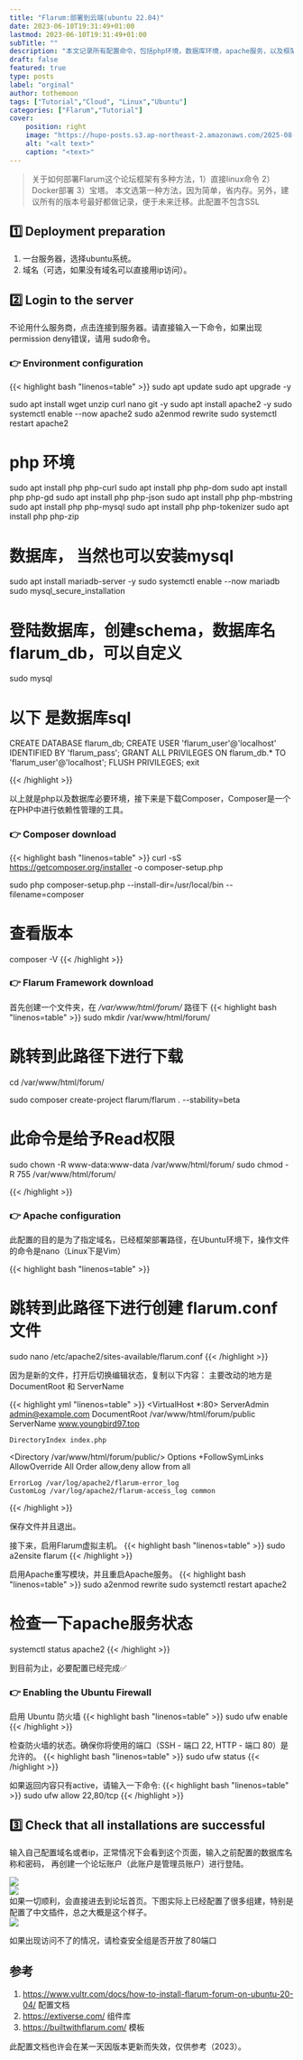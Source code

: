 ```yaml
---
title: "Flarum:部署到云端(ubuntu 22.04)"
date: 2023-06-10T19:31:49+01:00
lastmod: 2023-06-10T19:31:49+01:00
subTitle: ""
description: "本文记录所有配置命令，包括php环境，数据库环境，apache服务，以及框架配置。"
draft: false
featured: true
type: posts
label: "orginal"
author: tothemoon
tags: ["Tutorial","Cloud", "Linux","Ubuntu"]
categories: ["Flarum","Tutorial"]
cover:
    position: right
    image: "https://hupo-posts.s3.ap-northeast-2.amazonaws.com/2025-08-28/flarum_cover.png"
    alt: "<alt text>"
    caption: "<text>"
---
```


> 关于如何部署Flarum这个论坛框架有多种方法，1）直接linux命令 2）Docker部署 3）宝塔。 本文选第一种方法，因为简单，省内存。另外，建议所有的版本号最好都做记录，便于未来迁移。此配置不包含SSL


## 1️⃣ Deployment preparation
1. 一台服务器，选择ubuntu系统。
2. 域名（可选，如果没有域名可以直接用ip访问）。

## 2️⃣ Login to the server

不论用什么服务商，点击连接到服务器。请直接输入一下命令，如果出现permission deny错误，请用 sudo命令。

### 👉 Environment configuration
{{< highlight bash "linenos=table" >}}
sudo apt update
sudo apt upgrade -y

sudo apt install wget unzip curl nano git -y
sudo apt install apache2 -y
sudo systemctl enable --now apache2
sudo a2enmod rewrite
sudo systemctl restart apache2


# php 环境

sudo apt install php php-curl
sudo apt install php php-dom
sudo apt install php php-gd
sudo apt install php php-json 
sudo apt install php php-mbstring
sudo apt install php php-mysql
sudo apt install php php-tokenizer
sudo apt install php php-zip

# 数据库， 当然也可以安装mysql

sudo apt install mariadb-server -y
sudo systemctl enable --now mariadb
sudo mysql_secure_installation

# 登陆数据库，创建schema，数据库名flarum_db，可以自定义

sudo mysql

# 以下 是数据库sql
CREATE DATABASE flarum_db;
CREATE USER 'flarum_user'@'localhost' IDENTIFIED BY 'flarum_pass';
GRANT ALL PRIVILEGES ON flarum_db.* TO 'flarum_user'@'localhost';
FLUSH PRIVILEGES;
exit

{{< /highlight >}}

以上就是php以及数据库必要环境，接下来是下载Composer，Composer是一个在PHP中进行依赖性管理的工具。

### 👉 Composer download

{{< highlight bash "linenos=table" >}}
curl -sS https://getcomposer.org/installer -o composer-setup.php

sudo php composer-setup.php --install-dir=/usr/local/bin --filename=composer
# 查看版本
composer -V
{{< /highlight >}}



### 👉 Flarum Framework download
首先创建一个文件夹，在 */var/www/html/forum/* 路径下
{{< highlight bash "linenos=table" >}}
sudo mkdir /var/www/html/forum/

# 跳转到此路径下进行下载
cd /var/www/html/forum/

sudo composer create-project flarum/flarum . --stability=beta

# 此命令是给予Read权限
sudo chown -R www-data:www-data /var/www/html/forum/
sudo chmod -R 755 /var/www/html/forum/

{{< /highlight >}}

### 👉 Apache configuration
此配置的目的是为了指定域名，已经框架部署路径，在Ubuntu环境下，操作文件的命令是nano（Linux下是Vim）

{{< highlight bash "linenos=table" >}}
# 跳转到此路径下进行创建 flarum.conf 文件
sudo nano /etc/apache2/sites-available/flarum.conf
{{< /highlight >}}

因为是新的文件，打开后切换编辑状态，复制以下内容：
主要改动的地方是 DocumentRoot 和 ServerName

{{< highlight yml "linenos=table" >}}
<VirtualHost *:80>
    ServerAdmin admin@example.com
    DocumentRoot /var/www/html/forum/public
    ServerName www.youngbird97.top

    DirectoryIndex index.php

<Directory /var/www/html/forum/public/>
    Options +FollowSymLinks
    AllowOverride All
    Order allow,deny
    allow from all

</Directory>

    ErrorLog /var/log/apache2/flarum-error_log
    CustomLog /var/log/apache2/flarum-access_log common

</VirtualHost>

{{< /highlight >}}

保存文件并且退出。

接下来，启用Flarum虚拟主机。
{{< highlight bash "linenos=table" >}}
sudo  a2ensite flarum
{{< /highlight >}}

启用Apache重写模块，并且重启Apache服务。
{{< highlight bash "linenos=table" >}}
sudo a2enmod rewrite
sudo systemctl restart apache2

# 检查一下apache服务状态
systemctl status apache2
{{< /highlight >}}

到目前为止，必要配置已经完成✅

### 👉 Enabling the Ubuntu Firewall
启用 Ubuntu 防火墙
{{< highlight bash "linenos=table" >}}
sudo ufw enable
{{< /highlight >}}


检查防火墙的状态。确保你将使用的端口（SSH - 端口 22, HTTP - 端口 80）是允许的。
{{< highlight bash "linenos=table" >}}
sudo ufw status
{{< /highlight >}}

如果返回内容只有active，请输入一下命令:
{{< highlight bash "linenos=table" >}}
sudo ufw allow 22,80/tcp
{{< /highlight >}}

## 3️⃣ Check that all installations are successful

输入自己配置域名或者ip，正常情况下会看到这个页面，输入之前配置的数据库名称和密码，
再创建一个论坛账户（此账户是管理员账户）进行登陆。

<div class="polaroid" style="width:50%" >
   <a data-fancybox="gallery" data-src="https://i.imgur.com/rIlWPfM.png">
        <img src="https://i.imgur.com/rIlWPfM.png"/>
    </a>
</div>
<div class="polaroid" style="width:50%" >
   <a data-fancybox="gallery" data-src="https://i.imgur.com/XAR6cYe.png">
        <img src="https://i.imgur.com/XAR6cYe.png"/>
    </a>
</div>
如果一切顺利，会直接进去到论坛首页。下图实际上已经配置了很多组建，特别是配置了中文插件，总之大概是这个样子。

<div class="polaroid" style="width:100%" >
   <a data-fancybox="gallery" data-src="https://i.imgur.com/fGCNPvA.png">
        <img src="https://i.imgur.com/fGCNPvA.png"/>
    </a>
</div>

如果出现访问不了的情况，请检查安全组是否开放了80端口



## 参考
1. https://www.vultr.com/docs/how-to-install-flarum-forum-on-ubuntu-20-04/ 配置文档
2. https://extiverse.com/ 组件库
3. https://builtwithflarum.com/ 模板

此配置文档也许会在某一天因版本更新而失效，仅供参考（2023）。


